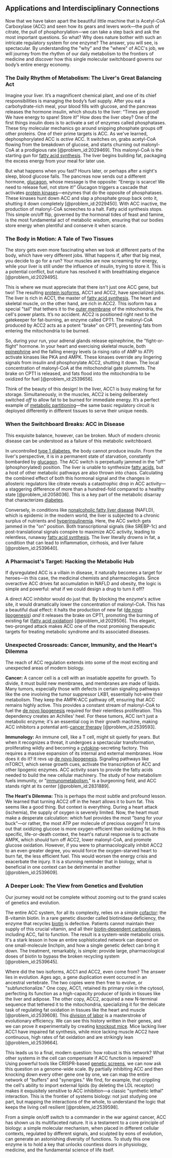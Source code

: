 ## Applications and Interdisciplinary Connections

Now that we have taken apart the beautiful little machine that is Acetyl-CoA Carboxylase (ACC) and seen how its gears and levers work—the push of citrate, the pull of phosphorylation—we can take a step back and ask the most important questions. So what? Why does nature bother with such an intricate regulatory system for one enzyme? The answer, you will see, is spectacular. By understanding the "why" and the "where" of ACC's job, we will journey from the rhythm of our daily metabolism to the frontiers of medicine and discover how this single molecular switchboard governs our body’s entire energy economy.

### The Daily Rhythm of Metabolism: The Liver's Great Balancing Act

Imagine your liver. It’s a magnificent chemical plant, and one of its chief responsibilities is managing the body’s fuel supply. After you eat a carbohydrate-rich meal, your blood fills with glucose, and the pancreas releases the hormone insulin, which shouts to the liver: “Times are good! We have energy to spare! Store it!” How does the liver obey? One of the first things insulin does is to activate a set of enzymes called phosphatases. These tiny molecular mechanics go around snipping phosphate groups off other proteins. One of their prime targets is ACC. As we've learned, dephosphorylated ACC is *active* ACC. It switches on, grabs acetyl-CoA flowing from the breakdown of glucose, and starts churning out malonyl-CoA at a prodigious rate [@problem_id:2029469]. This malonyl-CoA is the starting gun for [fatty acid synthesis](@article_id:171276). The liver begins building fat, packaging the excess energy from your meal for later use.

But what happens when you fast? Hours later, or perhaps after a night's sleep, blood glucose falls. The pancreas now sends out a different hormone, [glucagon](@article_id:151924), whose message is the opposite: “Energy is scarce! We need to release fuel, not store it!” Glucagon triggers a cascade that activates [protein kinases](@article_id:170640)—enzymes that do the opposite of phosphatases. These kinases hunt down ACC and slap a phosphate group back onto it, shutting it down completely [@problem_id:2029450]. With ACC inactive, the production of malonyl-CoA screeches to a halt. Fatty acid synthesis stops. This simple on/off flip, governed by the hormonal tides of feast and famine, is the most fundamental act of metabolic wisdom, ensuring that our bodies store energy when plentiful and conserve it when scarce.

### The Body in Motion: A Tale of Two Tissues

The story gets even more fascinating when we look at different parts of the body, which have very different jobs. What happens if, after that big meal, you decide to go for a run? Your muscles are now screaming for energy, while your liver is still under the influence of insulin, trying to store it. This is a potential conflict, but nature has resolved it with breathtaking elegance [@problem_id:2029495].

This is where we must appreciate that there isn't just one ACC gene, but two! The resulting [protein isoforms](@article_id:140267), ACC1 and ACC2, have specialized jobs. The liver is rich in ACC1, the master of [fatty acid synthesis](@article_id:171276). The heart and skeletal muscle, on the other hand, are rich in ACC2. This isoform has a special "tail" that tethers it to the [outer membrane](@article_id:169151) of the mitochondria, the cell's power plants. It’s no accident. ACC2 is positioned right next to the gatekeeper for fat-burning, an enzyme called CPT1. The malonyl-CoA produced by ACC2 acts as a potent "brake" on CPT1, preventing fats from entering the mitochondria to be burned.

So, during your run, your adrenal glands release epinephrine, the "fight-or-flight" hormone. In your heart and exercising skeletal muscle, both [epinephrine](@article_id:141178) and the falling energy levels (a rising ratio of AMP to ATP) activate kinases like PKA and AMPK. These kinases override any lingering signals from insulin and phosphorylate ACC2, shutting it down. The local concentration of malonyl-CoA at the mitochondrial gate plummets. The brake on CPT1 is released, and fats flood into the mitochondria to be oxidized for fuel [@problem_id:2539656].

Think of the beauty of this design! In the liver, ACC1 is busy making fat for storage. Simultaneously, in the muscles, ACC2 is being deliberately switched *off* to allow fat to be burned for immediate energy. It’s a perfect example of [metabolic partitioning](@article_id:162822)—the same basic regulatory circuit is deployed differently in different tissues to serve their unique needs.

### When the Switchboard Breaks: ACC in Disease

This exquisite balance, however, can be broken. Much of modern chronic disease can be understood as a failure of this metabolic switchboard.

In uncontrolled [type 1 diabetes](@article_id:151599), the body cannot produce insulin. From the liver's perspective, it is in a permanent state of starvation, constantly bombarded by [glucagon](@article_id:151924). The ACC switch is perpetually jammed in the "off" (phosphorylated) position. The liver is unable to synthesize [fatty acids](@article_id:144920), but a host of other metabolic pathways are also thrown into chaos. Calculating the combined effect of both this hormonal signal and the changes in allosteric regulators like citrate reveals a catastrophic drop in ACC activity—a staggering difference of more than a hundred-fold compared to a healthy state [@problem_id:2058036]. This is a key part of the metabolic disarray that characterizes [diabetes](@article_id:152548).

Conversely, in conditions like [nonalcoholic fatty liver disease](@article_id:202390) (NAFLD), which is epidemic in the modern world, the liver is subjected to a chronic surplus of nutrients and [hyperinsulinemia](@article_id:153545). Here, the ACC switch gets jammed in the "on" position. Both transcriptional signals (like SREBP-1c) and post-translational signals conspire to maximize ACC activity, leading to relentless, runaway [fatty acid synthesis](@article_id:171276). The liver literally drowns in fat, a condition that can lead to inflammation, cirrhosis, and liver failure [@problem_id:2539640].

### A Pharmacist's Target: Hacking the Metabolic Hub

If dysregulated ACC is a villain in disease, it naturally becomes a target for heroes—in this case, the medicinal chemists and pharmacologists. Since overactive ACC drives fat accumulation in NAFLD and obesity, the logic is simple and powerful: what if we could design a drug to turn it off?

A direct ACC inhibitor would do just that. By blocking the enzyme's active site, it would dramatically lower the concentration of malonyl-CoA. This has a beautiful dual effect: it halts the production of new fat ([de novo lipogenesis](@article_id:176270)) *and* it releases the brake on CPT1, promoting the burning of existing fat ([fatty acid oxidation](@article_id:152786)) [@problem_id:2029506]. This elegant, two-pronged attack makes ACC one of the most promising therapeutic targets for treating metabolic syndrome and its associated diseases.

### Unexpected Crossroads: Cancer, Immunity, and the Heart's Dilemma

The reach of ACC regulation extends into some of the most exciting and unexpected areas of modern biology.

**Cancer:** A cancer cell is a cell with an insatiable appetite for growth. To divide, it must build new membranes, and membranes are made of lipids. Many tumors, especially those with defects in certain signaling pathways like the one involving the tumor suppressor LKB1, essentially hot-wire their metabolism. They keep the AMPK-ACC pathway off, ensuring that ACC remains highly active. This provides a constant stream of malonyl-CoA to fuel the [de novo lipogenesis](@article_id:176270) required for their relentless proliferation. This dependency creates an Achilles' heel. For these tumors, ACC isn't just a metabolic enzyme; it's an essential cog in their growth machine, making ACC inhibitors a potential anti-[cancer therapy](@article_id:138543) [@problem_id:2539593].

**Immunology:** An immune cell, like a T cell, might sit quietly for years. But when it recognizes a threat, it undergoes a spectacular transformation, proliferating wildly and becoming a [cytokine](@article_id:203545)-secreting factory. This requires a massive expansion of its internal and external membranes. How does it do it? It revs up [de novo lipogenesis](@article_id:176270). Signaling pathways like mTORC1, which sense growth cues, activate the transcription of ACC and other lipogenic enzymes. ACC activity soars to provide the fatty acids needed to build the new cellular machinery. The study of how metabolism fuels immunity, or "[immunometabolism](@article_id:155432)," is a burgeoning field, and ACC stands right at its center [@problem_id:2831889].

**The Heart's Dilemma:** This is perhaps the most subtle and profound lesson. We learned that turning ACC2 off in the heart allows it to burn fat. This seems like a good thing. But context is everything. During a heart attack (ischemia), the supply of oxygen is severely limited. Now, the heart must make a desperate calculation: which fuel provides the most "bang for your buck"—or rather, the most ATP per molecule of precious oxygen? It turns out that oxidizing glucose is more oxygen-efficient than oxidizing fat. In this specific, life-or-death context, the heart's natural response is to activate AMPK, which *should* turn off ACC2, lower malonyl-CoA, and promote glucose oxidation. However, if you were to pharmacologically inhibit ACC2 to an even greater degree, you would force the oxygen-starved heart to burn fat, the less efficient fuel. This would worsen the energy crisis and exacerbate the injury. It is a stunning reminder that in biology, what is beneficial in one context can be detrimental in another [@problem_id:2539609].

### A Deeper Look: The View from Genetics and Evolution

Our journey would not be complete without zooming out to the grand scales of genetics and evolution.

The entire ACC system, for all its complexity, relies on a simple [cofactor](@article_id:199730): the B-vitamin biotin. In a rare genetic disorder called biotinidase deficiency, the enzyme that recycles [biotin](@article_id:166242) is defective. Patients cannot maintain their supply of this crucial vitamin, and all their [biotin-dependent carboxylases](@article_id:172811), including ACC, fail to function. The result is a system-wide metabolic crisis. It's a stark lesson in how an entire sophisticated network can depend on one small-molecule linchpin, and how a single genetic defect can bring it down. The treatment, remarkably, is simple: provide large, pharmacological doses of biotin to bypass the broken recycling system [@problem_id:2539645].

Where did the two isoforms, ACC1 and ACC2, even come from? The answer lies in evolution. Ages ago, a gene duplication event occurred in an ancestral vertebrate. The two copies were then free to evolve, or "subfunctionalize." One copy, ACC1, retained its primary role in the cytosol, perfecting its function as a high-capacity producer of lipids in tissues like the liver and adipose. The other copy, ACC2, acquired a new N-terminal sequence that tethered it to the mitochondria, specializing it for the delicate task of regulating fat oxidation in tissues like the heart and muscle [@problem_id:2539608]. This [division of labor](@article_id:189832) is a masterstroke of evolutionary efficiency. We can see this history written in their genes, and we can prove it experimentally by creating [knockout mice](@article_id:169506). Mice lacking liver ACC1 have impaired fat synthesis, while mice lacking muscle ACC2 have continuous, high rates of fat oxidation and are strikingly lean [@problem_id:2539664].

This leads us to a final, modern question: how robust is this network? What other systems in the cell can compensate if ACC function is impaired? Using powerful tools like CRISPR-based [genetic screens](@article_id:188650), we can now ask this question on a genome-wide scale. By partially inhibiting ACC and then knocking down every other gene one by one, we can map the entire network of "buffers" and "synergies." We find, for example, that crippling the cell's ability to import external lipids (by deleting the LDL receptor) makes it exquisitely sensitive to ACC inhibition—a classic "synthetic lethal" interaction. This is the frontier of systems biology: not just studying one part, but mapping the interactions of the whole, to understand the logic that keeps the living cell resilient [@problem_id:2539598].

From a simple on/off switch to a commander in the war against cancer, ACC has shown us its multifaceted nature. It is a testament to a core principle of biology: a simple molecular mechanism, when placed in different cellular contexts, regulated by different signals, and sculpted by eons of evolution, can generate an astonishing diversity of functions. To study this one enzyme is to hold a key that unlocks countless doors in physiology, medicine, and the fundamental science of life itself.